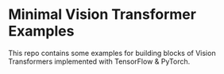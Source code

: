 # Minimal Vision Transformer Examples
This repo contains some examples for building blocks of Vision Transformers implemented with TensorFlow & PyTorch. 
